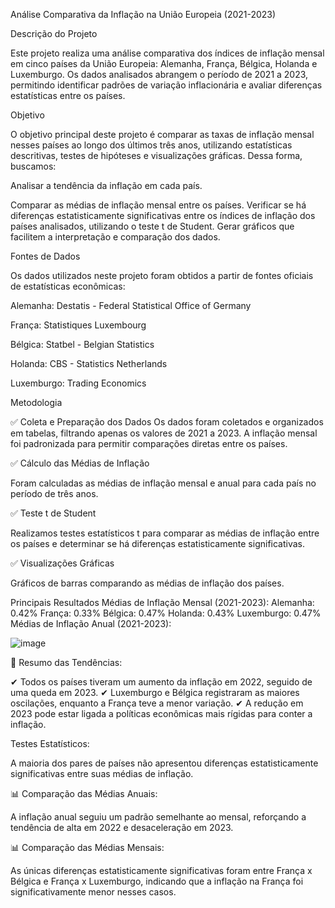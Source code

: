 
Análise Comparativa da Inflação na União Europeia (2021-2023)


Descrição do Projeto

Este projeto realiza uma análise comparativa dos índices de inflação mensal em cinco países da União Europeia: Alemanha, França, Bélgica, Holanda e Luxemburgo. Os dados analisados abrangem o período de 2021 a 2023, permitindo identificar padrões de variação inflacionária e avaliar diferenças estatísticas entre os países.

Objetivo

O objetivo principal deste projeto é comparar as taxas de inflação mensal nesses países ao longo dos últimos três anos, utilizando estatísticas descritivas, testes de hipóteses e visualizações gráficas. Dessa forma, buscamos:

Analisar a tendência da inflação em cada país.

Comparar as médias de inflação mensal entre os países.
Verificar se há diferenças estatisticamente significativas entre os índices de inflação dos países analisados, utilizando o teste t de Student.
Gerar gráficos que facilitem a interpretação e comparação dos dados.


Fontes de Dados

Os dados utilizados neste projeto foram obtidos a partir de fontes oficiais de estatísticas econômicas:

Alemanha: Destatis - Federal Statistical Office of Germany

França: Statistiques Luxembourg

Bélgica: Statbel - Belgian Statistics

Holanda: CBS - Statistics Netherlands

Luxemburgo: Trading Economics


Metodologia

✅ Coleta e Preparação dos Dados
Os dados foram coletados e organizados em tabelas, filtrando apenas os valores de 2021 a 2023. A inflação mensal foi padronizada para permitir comparações diretas entre os países.

✅ Cálculo das Médias de Inflação

Foram calculadas as médias de inflação mensal e anual para cada país no período de três anos.

✅ Teste t de Student

Realizamos testes estatísticos t para comparar as médias de inflação entre os países e determinar se há diferenças estatisticamente significativas.

✅ Visualizações Gráficas

Gráficos de barras comparando as médias de inflação dos países.

Principais Resultados
Médias de Inflação Mensal (2021-2023):
Alemanha: 0.42%
França: 0.33%
Bélgica: 0.47%
Holanda: 0.43%
Luxemburgo: 0.47%
Médias de Inflação Anual (2021-2023):

![image](https://github.com/user-attachments/assets/c71d77bf-58ae-4527-a011-0386235d1c69)



📌 Resumo das Tendências:

✔ Todos os países tiveram um aumento da inflação em 2022, seguido de uma queda em 2023.
✔ Luxemburgo e Bélgica registraram as maiores oscilações, enquanto a França teve a menor variação.
✔ A redução em 2023 pode estar ligada a políticas econômicas mais rígidas para conter a inflação.

Testes Estatísticos:

A maioria dos pares de países não apresentou diferenças estatisticamente significativas entre suas médias de inflação.

📊 Comparação das Médias Anuais:

A inflação anual seguiu um padrão semelhante ao mensal, reforçando a tendência de alta em 2022 e desaceleração em 2023.

📊 Comparação das Médias Mensais:

As únicas diferenças estatisticamente significativas foram entre França x Bélgica e França x Luxemburgo, indicando que a inflação na França foi significativamente menor nesses casos.


